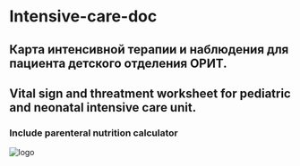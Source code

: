 # Intensive-care-doc

## Карта интенсивной терапии и наблюдения для пациента детского отделения ОРИТ.
## Vital sign and threatment worksheet for pediatric and neonatal intensive care unit.
### Include parenteral nutrition calculator

![logo](https://www.canva.com/design/DAEa56j1rMk/qve11_uV-7yaABIhPH3Z2Q/view?utm_content=DAEa56j1rMk&utm_campaign=designshare&utm_medium=link&utm_source=publishsharelink)
